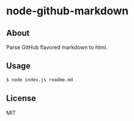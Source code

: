 # node-github-markdown

## About

Parse GitHub flavored markdown to html.

## Usage

```sh
$ node index.js readme.md
```

## License

MIT

